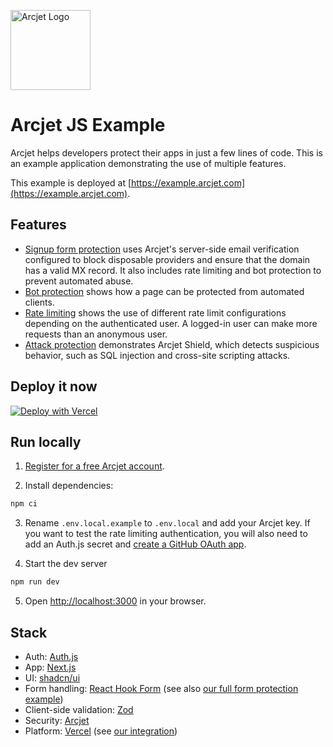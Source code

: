 <a href="https://arcjet.com" target="_arcjet-home"> <picture> <source
  media="(prefers-color-scheme: dark)"
    srcset="https://arcjet.com/arcjet-logo-minimal-dark-mark-all.svg"> <img
    src="https://arcjet.com/arcjet-logo-minimal-light-mark-all.svg" alt="Arcjet
  Logo" height="128" width="auto"> </picture> </a>

# Arcjet JS Example

Arcjet helps developers protect their apps in just a few lines of code. This is
an example application demonstrating the use of multiple features.

This example is deployed at
[https://example.arcjet.com](https://example.arcjet.com).

## Features

- [Signup form protection](https://example.arcjet.com/signup) uses Arcjet's
  server-side email verification configured to block disposable providers and
  ensure that the domain has a valid MX record. It also includes rate limiting
  and bot protection to prevent automated abuse.
- [Bot protection](https://example.arcjet.com/bots) shows how a page can be
  protected from automated clients.
- [Rate limiting](https://example.arcjet.com/rate-limiting) shows the use of
  different rate limit configurations depending on the authenticated user. A
  logged-in user can make more requests than an anonymous user.
- [Attack protection](https://example.arcjet.com/attack) demonstrates Arcjet
  Shield, which detects suspicious behavior, such as SQL injection and
  cross-site scripting attacks.

## Deploy it now

[![Deploy with
Vercel](https://vercel.com/button)](https://vercel.com/new/clone?repository-url=https%3A%2F%2Fgithub.com%2Farcjet%2Farcjet-js-example&project-name=arcjet-example&repository-name=arcjet-example&developer-id=oac_1GEcKBuKBilVnjToj1QUwdb8&demo-title=Arcjet%20Example%20&demo-description=Example%20rate%20limiting%2C%20bot%20protection%2C%20email%20verification%20%26%20form%20protection.&demo-url=https%3A%2F%2Fgithub.com%2Farcjet%2Farcjet-js-example&demo-image=https%3A%2F%2Fapp.arcjet.com%2Fimg%2Fexample-apps%2Fvercel%2Fdemo-image.jpg&integration-ids=oac_1GEcKBuKBilVnjToj1QUwdb8&external-id=arcjet-js-example)

## Run locally

1. [Register for a free Arcjet account](https://app.arcjet.com).

2. Install dependencies:

```bash
npm ci
```

3. Rename `.env.local.example` to `.env.local` and add your Arcjet key. If you
   want to test the rate limiting authentication, you will also need to add an
   Auth.js secret and [create a GitHub OAuth
   app](https://authjs.dev/guides/configuring-github).

4. Start the dev server

```bash
npm run dev
```

5. Open [http://localhost:3000](http://localhost:3000) in your browser.

## Stack

- Auth: [Auth.js](https://authjs.dev/)
- App: [Next.js](https://nextjs.org/)
- UI: [shadcn/ui](https://ui.shadcn.com/)
- Form handling: [React Hook Form](https://react-hook-form.com/) (see also [our
  full form protection
  example](https://github.com/arcjet/arcjet-js/tree/main/examples/nextjs-14-react-hook-form))
- Client-side validation: [Zod](https://zod.dev/)
- Security: [Arcjet](https://arcjet.com/)
- Platform: [Vercel](https://vercel.com/) (see [our integration](https://vercel.com/integrations/arcjet))
